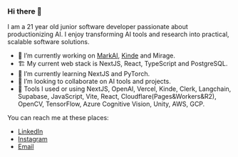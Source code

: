 ### Hi there 👋

I am a 21 year old junior software developer passionate about productionizing AI. I enjoy transforming AI tools and research into practical, scalable software solutions.

- 🔭 I’m currently working on [MarkAI](https://github.com/umuthopeyildirim/markai), [Kinde](https://github.com/kinde-oss) and Mirage.
- 🏗️ My current web stack is NextJS, React, TypeScript and PostgreSQL.
- 🌱 I’m currently learning NextJS and PyTorch.
- 👯 I’m looking to collaborate on AI tools and projects.
- 🧰 Tools I used or using NextJS, OpenAI, Vercel, Kinde, Clerk, Langchain, Supabase, JavaScript, Vite, React, Cloudflare(Pages&Workers&R2), OpenCV, TensorFlow, Azure Cognitive Vision, Unity, AWS, GCP.

You can reach me at these places:

- [LinkedIn](https://www.linkedin.com/in/umuthopeyildirim/)
- [Instagram](https://www.instagram.com/umuthopeyildirim/)
- [Email](mailto:hope@umutyildirim.com)
